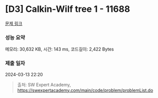 # [D3] Calkin-Wilf tree 1 - 11688 

[문제 링크](https://swexpertacademy.com/main/code/problem/problemDetail.do?contestProbId=AXgZSOn6ApIDFASW) 

### 성능 요약

메모리: 30,632 KB, 시간: 143 ms, 코드길이: 2,422 Bytes

### 제출 일자

2024-03-13 22:20



> 출처: SW Expert Academy, https://swexpertacademy.com/main/code/problem/problemList.do